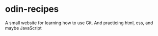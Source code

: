 # odin-recipes
A small website for learning how to use Git. And practicing html, css, and maybe JavaScript
